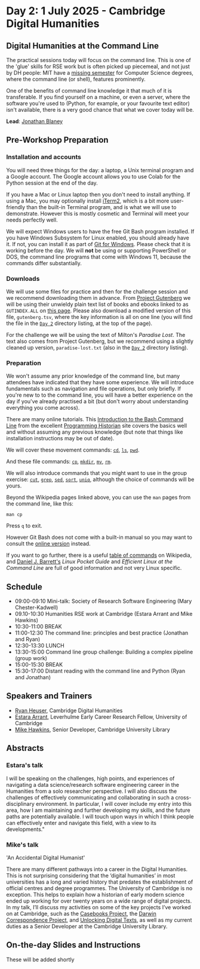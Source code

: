 # Day 2: 1 July 2025 - Cambridge Digital Humanities

## Digital Humanities at the Command Line

The practical sessions today will focus on the command line. This is one of the 'glue' skills for RSE work but is often picked up piecemeal, and not just by DH people: MIT have a [missing semester](https://missing.csail.mit.edu/) for Computer Science degrees, where the command line (or shell), features prominently.

One of the benefits of command line knowledge it that much of it is transferable. If you find yourself on a machine, or even a server, where the software you're used to (Python, for example, or your favourite text editor) isn't available, there is a very good chance that what we cover today will be.

**Lead**: [Jonathan Blaney](https://www.cdh.cam.ac.uk/about/people/jonathan-blaney/)

## Pre-Workshop Preparation

### Installation and accounts

You will need three things for the day: a laptop, a Unix terminal program and a Google account. The Google account allows you to use Colab for the Python session at the end of the day.

If you have a Mac or Linux laptop then you don't need to install anything. If using a Mac, you may optionally install [iTerm2](https://iterm2.com/), which is a bit more user-friendly than the built-in Terminal program, and is what we will use to demonstrate. However this is mostly cosmetic and Terminal will meet your needs perfectly well.

We will expect Windows users to have the free Git Bash program installed. If you have Windows Subsystem for Linux enabled, you should already have it. If not, you can install it as part of [Git for Windows](https://gitforwindows.org/). Please check that it is working before the day. We will **not** be using or supporting PowerShell or DOS, the command line programs that come with Windows 11, because the commands differ substantially.

### Downloads

We will use some files for practice and then for the challenge session and we recommend downloading them in advance. From [Project Gutenberg](https://www.gutenberg.org/) we will be using their unwieldy plain text list of books and ebooks linked to as `GUTINDEX.ALL` on [this page](https://www.gutenberg.org/ebooks/offline_catalogs.html). Please also download a modified version of this file, `gutenberg.tsv`, where the key information is all on one line (you will find the file in the [`Day 2`](https://github.com/kingsdigitallab/dh-rse-summer-school-2025/tree/main/Day%202) directory listing, at the top of the page).  

For the challenge we will be using the text of Milton's _Paradise Lost_. The text also comes from Project Gutenberg, but we recommend using a slightly cleaned up version, `paradise-lost.txt` (also in the [`Day 2`](https://github.com/kingsdigitallab/dh-rse-summer-school-2025/tree/main/Day%202) directory listing).

### Preparation

We won't assume any prior knowledge of the command line, but many attendees have indicated that they have some experience. We will introduce fundamentals such as navigation and file operations, but only briefly. If you're new to to the command line, you will have a better experience on the day if you've already practised a bit (but don't worry about understanding everything you come across).

There are many online tutorials. This [Introduction to the Bash Command Line](https://programminghistorian.org/en/lessons/intro-to-bash) from the excellent [Programming Historian](https://programminghistorian.org/) site covers the basics well and without assuming any previous knowledge (but note that things like installation instructions may be out of date).

We will cover these movement commands: [`cd`](https://en.wikipedia.org/wiki/Cd_(command)), [`ls`](https://en.wikipedia.org/wiki/Ls), [`pwd`](https://en.wikipedia.org/wiki/Pwd).

And these file commands: [`cp`](https://en.wikipedia.org/wiki/Cp_(Unix)), [`mkdir`](https://en.wikipedia.org/wiki/Mkdir), [`mv`](https://en.wikipedia.org/wiki/Mv_(Unix)), [`rm`](https://en.wikipedia.org/wiki/Rm_(Unix)).

We will also introduce commands that you might want to use in the group exercise: [`cut`](https://en.wikipedia.org/wiki/Cut_(Unix)), [`grep`](https://en.wikipedia.org/wiki/Grep), [`sed`](https://en.wikipedia.org/wiki/Sed), [`sort`](https://en.wikipedia.org/wiki/Sort_(Unix)), [`uniq`](https://en.wikipedia.org/wiki/Uniq), although the choice of commands will be yours.

Beyond the Wikipedia pages linked above, you can use the `man` pages from the command line, like this:

`man cp`

Press `q` to exit.

However Git Bash does not come with a built-in manual so you may want to consult the [online version](https://www.man7.org/linux/man-pages/index.html) instead.

If you want to go further, there is a useful [table of commands](https://en.wikipedia.org/wiki/List_of_POSIX_commands) on Wikipedia, and [Daniel J. Barrett's](https://danieljbarrett.com/books/) _Linux Pocket Guide_ and _Efficient Linux at the Command Line_ are full of good information and not very Linux specific. 

## Schedule

- 09:00-09:10 Mini-talk: Society of Research Software Engineering (Mary Chester-Kadwell)
- 09.10-10:30 Humanities RSE work at Cambridge (Estara Arrant and Mike Hawkins)
- 10:30-11:00 BREAK
- 11:00-12:30 The command line: principles and best practice (Jonathan and Ryan)
- 12:30-13:30 LUNCH
- 13:30-15:00 Command line group challenge: Building a complex pipeline (group work)
- 15:00-15:30 BREAK
- 15:30-17:00 Distant reading with the command line and Python (Ryan and Jonathan)

## Speakers and Trainers

- [Ryan Heuser](https://www.cdh.cam.ac.uk/about/people/dr-ryan-heuser/), Cambridge Digital Humanities
- [Estara Arrant](https://www.lib.cam.ac.uk/collections/departments/taylor-schechter-genizah-research-unit/unit-staff/dr-estara-arrant), Leverhulme Early Career Research Fellow, University of Cambridge
- [Mike Hawkins](https://www.cdh.cam.ac.uk/about/people/dr-michael-hawkins/), Senior Developer, Cambridge University Library

## Abstracts

### Estara's talk

I will be speaking on the challenges, high points, and experiences of navigating a data science/research software engineering career in the Humanities from a solo researcher perspective. I will also discuss the challenges of  effectively communicating and collaborating in such a cross-disciplinary environment. In particular, I will cover include my entry into this area, how I am maintaining and further developing my skills, and the future paths are  potentially available. I will touch upon ways in which I think people can effectively enter and navigate this field, with a view to its developments."

### Mike's talk

'An Accidental Digital Humanist'

There are many different pathways into a career in the Digital Humanities. This is not surprising considering that the ‘digital humanities’ in most universities has a long and varied history that predates the establishment of official centres and degree programmes. The University of Cambridge is no exception. This helps to explain how a historian of early modern science ended up working for over twenty years on a wide range of digital projects. In my talk, I’ll discuss my activities on some of the key projects I’ve worked on at Cambridge, such as the [Casebooks Project](https://casebooks.lib.cam.ac.uk/), the [Darwin Correspondence Project](https://www.darwinproject.ac.uk/), and [Unlocking Digital Texts](https://textframe.io/), as well as my current duties as a Senior Developer at the Cambridge University Library.



## On-the-day Slides and Instructions

These will be added shortly
